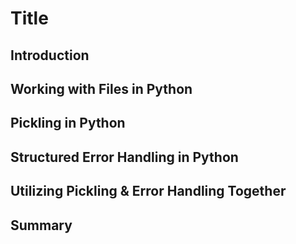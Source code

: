# Title

## Introduction

## Working with Files in Python

## Pickling in Python

## Structured Error Handling in Python

## Utilizing Pickling & Error Handling Together

## Summary

